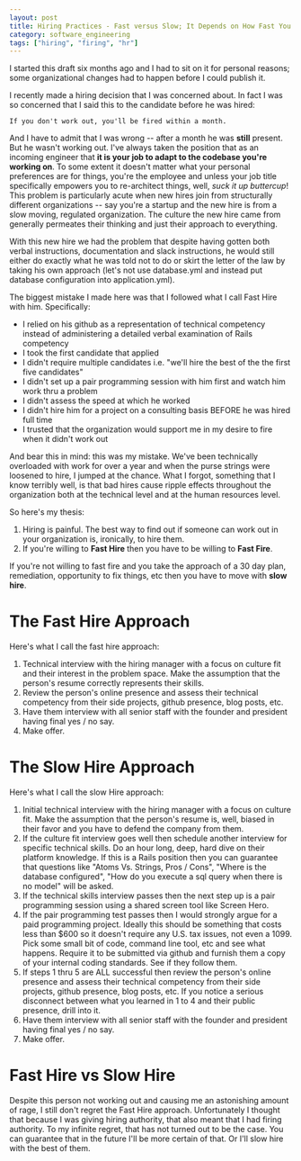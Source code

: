 ```yaml
---
layout: post
title: Hiring Practices - Fast versus Slow; It Depends on How Fast You Fire
category: software_engineering
tags: ["hiring", "firing", "hr"]
---
```

I started this draft six months ago and I had to sit on it for personal reasons; some organizational changes had to happen before I could publish it.

I recently made a hiring decision that I was concerned about.  In fact I was so concerned that I said this to the candidate before he was hired:

    If you don't work out, you'll be fired within a month.
    
And I have to admit that I was wrong -- after a month he was **still** present.  But he wasn't working out.  I've always taken the position that as an incoming engineer that **it is your job to adapt to the codebase you're working on**.  To some extent it doesn't matter what your personal preferences are for things, you're the employee and unless your job title specifically empowers you to re-architect things, well, *suck it up buttercup*!  This problem is particularly acute when new hires join from structurally different organizations -- say you're a startup and the new hire is from a slow moving, regulated organization.  The culture the new hire came from generally permeates their thinking and just their approach to everything.

With this new hire we had the problem that despite having gotten both verbal instructions, documentation and slack instructions, he would still either do exactly what he was told not to do or skirt the letter of the law by taking his own approach (let's not use database.yml and instead put database configuration into application.yml).

The biggest mistake I made here was that I followed what I call Fast Hire with him.  Specifically:

* I relied on his github as a representation of technical competency instead of administering a detailed verbal examination of Rails competency
* I took the first candidate that applied
* I didn't require multiple candidates i.e. "we'll hire the best of the the first five candidates"
* I didn't set up a pair programming session with him first and watch him work thru a problem
* I didn't assess the speed at which he worked
* I didn't hire him for a project on a consulting basis BEFORE he was hired full time
* I trusted that the organization would support me in my desire to fire when it didn't work out

And bear this in mind: this was my mistake.  We've been technically overloaded with work for over a year and when the purse strings were loosened to hire, I jumped at the chance.  What I forgot, something that I know terribly well, is that bad hires cause ripple effects throughout the organization both at the technical level and at the human resources level.

So here's my thesis:

1.  Hiring is painful.  The best way to find out if someone can work out in your organization is, ironically, to hire them.
2.  If you're willing to **Fast Hire** then you have to be willing to **Fast Fire**.

If you're not willing to fast fire and you take the approach of a 30 day plan, remediation, opportunity to fix things, etc then you have to move with **slow hire**.  

# The Fast Hire Approach

Here's what I call the fast hire approach:

1.  Technical interview with the hiring manager with a focus on culture fit and their interest in the problem space.  Make the assumption that the person's resume correctly represents their skills.
2.  Review the person's online presence and assess their technical competency from their side projects, github presence, blog posts, etc.
3.  Have them interview with all senior staff with the founder and president having final yes / no say.
4.  Make offer.

# The Slow Hire Approach

Here's what I call the slow Hire approach:

1.  Initial technical interview with the hiring manager with a focus on culture fit.  Make the assumption that the person's resume is, well, biased in their favor and you have to defend the company from them.
2.  If the culture fit interview goes well then schedule another interview for specific technical skills.  Do an hour long, deep, hard dive on their platform knowledge.  If this is a Rails position then you can guarantee that questions like "Atoms Vs. Strings, Pros / Cons", "Where is the database configured", "How do you execute a sql query when there is no model" will be asked.  
3.  If the technical skills interview passes then the next step up is a pair programming session using a shared screen tool like Screen Hero.
4.  If the pair programming test passes then I would strongly argue for a paid programming project.  Ideally this should be something that costs less than $600 so it doesn't require any U.S. tax issues, not even a 1099.  Pick some small bit of code, command line tool, etc and see what happens.  Require it to be submitted via github and furnish them a copy of your internal coding standards.  See if they follow them.  
5.  If steps 1 thru 5 are ALL successful then review the person's online presence and assess their technical competency from their side projects, github presence, blog posts, etc.  If you notice a serious disconnect between what you learned in 1 to 4 and their public presence, drill into it.
6.  Have them interview with all senior staff with the founder and president having final yes / no say.
7.  Make offer.

# Fast Hire vs Slow Hire

Despite this person not working out and causing me an astonishing amount of rage, I still don't regret the Fast Hire approach.  Unfortunately I thought that because I was giving hiring authority, that also meant that I had firing authority.  To my infinite regret, that has not turned out to be the case.  You can guarantee that in the future I'll be more certain of that.  Or I'll slow hire with the best of them.


